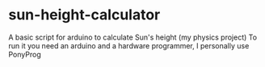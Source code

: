 # sun-height-calculator
A basic script for arduino to calculate Sun's height (my physics project)
To run it you need an arduino and a hardware programmer, I personally use PonyProg
